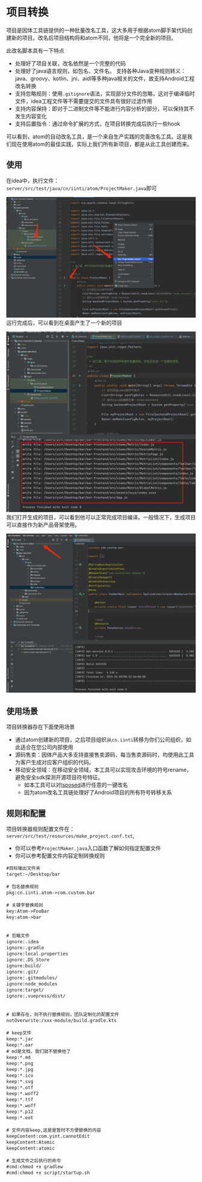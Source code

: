 # 项目转换
项目是因体工具链提供的一种批量改名工具，这大多用于根据atom脚手架代码创建新的项目。改名后项目结构将和atom不同，他将是一个完全新的项目。

此改名脚本具有一下特点

- 处理好了项目关联，改名依然是一个完整的代码
- 处理好了java语言规则，如包名、文件名。  支持各种Java变种规则转义：java、groovy、kotlin、jni、aidl等多种java相关的文件，故支持Android工程改名转换
- 支持忽略规则：使用``.gitignore``语法，实现部分文件的忽略，这对于编译临时文件，idea工程文件等不需要提交的文件具有很好过滤作用
- 支持内容保持：即对于二进制文件等不能进行内容分析的部分，可以保持其不发生内容变化
- 支持后置指令：通过命令扩展的方式，在项目转换完成后执行一些hook

可以看到，atom的自动改名工具，是一个来自生产实践的完善改名工具。这是我们现在使用atom的最佳实践，实际上我们所有新项目，都是从此工具创建而来。


## 使用
在idea中，执行文件：``server/src/test/java/cn/iinti/atom/ProjectMaker.java``即可

![](imgs/project_maker.png)
运行完成后，可以看到在桌面产生了一个新的项目

![](imgs/project_maker_2.png)
我们打开生成的项目，可以看到他可以正常完成项目编译。一般情况下，生成项目可以直接作为新产品骨架使用。

![](imgs/project_maker_3.png)


## 使用场景

项目转换器存在下面使用场景

- 通过atom创建新的项目，之后项目组织从``cn.iinti``转移为你们公司组织，如此适合在您公司内部使用
- 源码售卖：因体产品大多支持直接售卖源码，每当售卖源码时，均使用此工具为客户生成对应客户组织的代码。
- 移动安全领域：在移动安全领域，本工具可以实现攻击环境的符号rename，避免安全sdk探测开源项目符号特征。
  - 如本工具可以对[lsposed](https://github.com/LSPosed/LSPosed/)进行任意的一键改名
  - 因为atom改名工具链处理好了Android项目的所有符号转移关系

## 规则和配置
项目转换器规则配置文件在：``server/src/test/resources/make_project.conf.txt``,
- 你可以参考``ProjectMaker.java``入口函数了解如何指定配置文件
- 你可以参考配置文件内容定制转换规则

``` 
#目标输出文件夹
target:~/Desktop/bar

# 包名替换规则
pkg:cn.iinti.atom->com.custom.bar

# 关键字替换规则
key:Atom->FooBar
key:atom->bar


# 忽略文件
ignore:.idea
ignore:.gradle
ignore:local.properties
ignore:.DS_Store
ignore:build/
ignore:.git/
ignore:.gitmodules/
ignore:node_modules
ignore:target/
ignore:.vuepress/dist/


# 如果存在，则不执行替换规则，团队定制化的配置文件
notOverwrite:/xxx-module/build.gradle.kts

# keep文件
keep:*.jar
keep:*.aar
# md是文档，我们就不替换他了
keep:*.md
keep:*.png
keep:*.jpg
keep:*.ico
keep:*.svg
keep:*.otf
keep:*.woff2
keep:*.ttf
keep:*.woff
keep:*.p12
keep:*.eot

# 文件内容keep,这是是暂时不方便替换的内容
keepContent:com.yint.cannotEdit
keepContent:Atomic
keepContent:atomic

# 生成文件之后执行的命令
#cmd:chmod +x gradlew
#cmd:chmod +x script/startup.sh
```